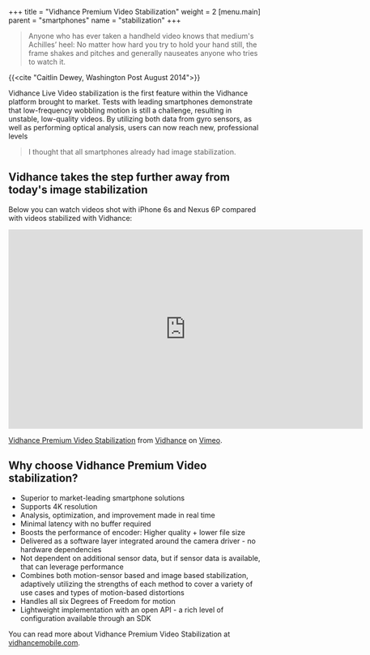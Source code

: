 +++
title = "Vidhance Premium Video Stabilization"
weight = 2
[menu.main]
parent = "smartphones"
name = "stabilization"
+++

>Anyone who has ever taken a handheld video knows that medium's Achilles’ heel: No matter how hard you try to hold your hand still, the frame shakes and pitches and generally nauseates anyone who tries to watch it.

{{<cite "Caitlin Dewey, Washington Post August 2014">}} 
<br>

Vidhance Live Video stabilization is the first feature within the Vidhance platform brought to market. Tests with leading smartphones demonstrate that low-frequency wobbling motion is still a challenge, resulting in unstable, low-quality videos. By utilizing both data from gyro sensors, as well as performing optical analysis, users can now reach new, professional levels

>I thought that all smartphones already had image stabilization.
 
## Vidhance takes the step further away from today's image stabilization

Below you can watch videos shot with iPhone 6s and Nexus 6P compared with videos stabilized with Vidhance:

<iframe src="https://player.vimeo.com/video/159463810?title=0&byline=0&portrait=0" width="700" height="394" frameborder="0" webkitallowfullscreen mozallowfullscreen allowfullscreen></iframe>
<p><a href="https://vimeo.com/159463810">Vidhance Premium Video Stabilization</a> from <a href="https://vimeo.com/user49017225">Vidhance</a> on <a href="https://vimeo.com">Vimeo</a>.</p>

## Why choose Vidhance Premium Video stabilization?
* Superior to market-leading smartphone solutions
* Supports 4K resolution
* Analysis, optimization, and improvement made in real time
* Minimal latency with no buffer required 
* Boosts the performance of encoder: Higher quality + lower file size
* Delivered as a software layer integrated around the camera driver - no hardware dependencies
* Not dependent on additional sensor data, but if sensor data is available, that can leverage performance 
* Combines both motion-sensor based and image based stabilization, adaptively utilizing the strengths of each method to cover a variety of use cases and types of motion-based distortions
* Handles all six Degrees of Freedom for motion
* Lightweight implementation with an open API - a rich level of configuration available through an SDK


You can read more about Vidhance Premium Video Stabilization at [vidhancemobile.com](http://vidhancemobile.com).
